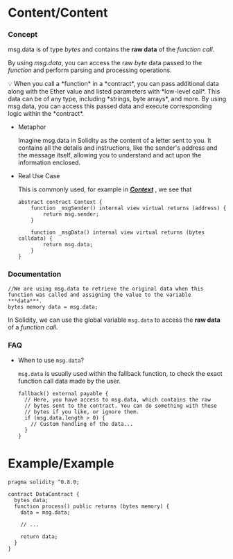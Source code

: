 # Content/Content

### Concept

msg.data is of type *bytes* and contains the **raw data** of the *function call*. 

By using *msg.data*, you can access the raw *byte* data passed to the *function* and perform parsing and processing operations.

<aside>
💡 When you call a *function* in a *contract*, you can pass additional data along with the Ether value and listed parameters with *low-level call*. This data can be of any type, including *strings, byte arrays*, and more. By using msg.data, you can access this passed data and execute corresponding logic within the *contract*.

</aside>

- Metaphor
    
    Imagine msg.data in Solidity as the content of a letter sent to you. It contains all the details and instructions, like the sender's address and the message itself, allowing you to understand and act upon the information enclosed.
    
- Real Use Case
    
    This is commonly used, for example in [***Context***](https://github.com/OpenZeppelin/openzeppelin-contracts/blob/9ef69c03d13230aeff24d91cb54c9d24c4de7c8b/contracts/utils/Address.sol#L105) , we see that
    
    ```solidity
    abstract contract Context {
        function _msgSender() internal view virtual returns (address) {
            return msg.sender;
        }
    
        function _msgData() internal view virtual returns (bytes calldata) {
            return msg.data;
        }
    }
    ```
    

### Documentation

```solidity
//We are using msg.data to retrieve the original data when this function was called and assigning the value to the variable ***data***.
bytes memory data = msg.data;
```

In Solidity, we can use the global variable `msg.data` to access the **raw data** of a *function call*.

### FAQ

- When to use `msg.data`?
    
    `msg.data` is usually used within the fallback function, to check the exact function call data made by the user. 
    
    ```solidity
    fallback() external payable {
      // Here, you have access to msg.data, which contains the raw
      // bytes sent to the contract. You can do something with these
      // bytes if you like, or ignore them.
      if (msg.data.length > 0) {
        // Custom handling of the data...
      }
    }
    ```
    

# Example/Example

```solidity
pragma solidity ^0.8.0;

contract DataContract {
  bytes data;
  function process() public returns (bytes memory) {
    data = msg.data;

    // ...

    return data;
  }
}
```